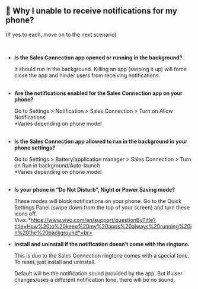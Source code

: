 
## 🔑 Why I unable to receive notifications for my phone? 
<aside>
(If yes to each, move on to the next scenario)
    
<br> <!-- Adding one line space -->

- **Is the Sales Connection app opened or running in the background?**<br>

  It should run in the background. Killing an app (swiping it up) will force close the app and hinder users from receiving notifications.<br><br>
  
- **Are the notifications enabled for the Sales Connection app on your phone?**<br>

  Go to Settings > Notification > Sales Connection > Turn on Allow Notifications<br>
  *Varies depending on phone model<br><br>

- **Is the Sales Connection app allowed to run in the background in your phone settings?**<br>

  Go to Settings > Battery/application manager > Sales Connection > Turn on Run in background/Auto-launch<br>
  *Varies depending on phone model<br><br>

- **Is your phone in “Do Not Disturb”, Night or Power Saving mode?**<br>

  These modes will block notifications on your phone. Go to the Quick Settings Panel (swipe down from the top of your screen) and turn these icons off.<br>
  Vivo:  *https://www.vivo.com/en/support/questionByTitle?title=How%20to%20keep%20my%20apps%20always%20running%20in%20the%20background*<br><br>

- **Install and uninstall if the notification doesn’t come with the ringtone.**<br>

  This is due to the Sales Connection ringtone comes with a special tone. To reset, just install and uninstall.<br>


  Default will be the notification sound provided by the app. But if user changes/uses a different notification tone, there will be no sound.<br>
  
    
</aside>
